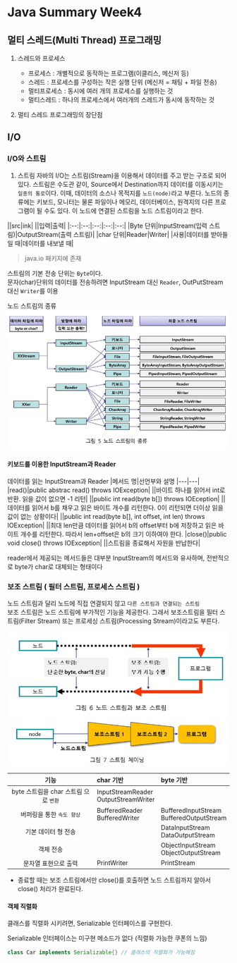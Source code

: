 # Java Summary Week4

## 멀티 스레드(Multi Thread) 프로그래밍

1. 스레드와 프로세스
    - 프로세스 : 개별적으로 동작하는 프로그램(이클리스, 메신저 등)
    - 스레드 : 프로세스를 구성하는 작은 실행 단위 (메신저 = 채팅 + 파일 전송)
    - 멀티프로세스 : 동시에 여러 개의 프로세스를 실행하는 것
    - 멀티스레드 : 하나의 프로세스에서 여러개의 스레드가 동시에 동작하는 것

2. 멀티 스레드 프로그래밍의 장단점

## I/O
### I/O와 스트림
1. 스트림
자바의 I/O는 스트림(Stream)을 이용해서 데이터를 주고 받는 구조로 되어있다. 스트림은 수도관 같이, Source에서 Destination까지 데이터를 이동시키는 `일종의 통로`이다. 이때, 데이터의 소스나 목적지를 `노드(node)`라고 부른다.
노드의 종류에는 키보드, 모니터는 물론 파일이나 메모리, 데이터베이스, 원격지의 다른 프로그램이 될 수도 있다.
이 노드에 연결된 스트림을 노드 스트림이라고 한다.

||src|ink|
||입력|출력|
|:--:|:--:|:--:|:--:|:--:|
|Byte 단위|InputStream(입력 스트림)|OutputStream(출력 스트림)|
|char 단위|Reader|Writer|
|사용|데이터를 받아들일 때|데이터를 내보낼 때|

> java.io 패키지에 존재

스트림의 기본 전송 단위는 `Byte`이다.<br>
문자(char)단위의 데이터를 전송하려면 InputStream 대신 `Reader`, OutPutStream 대신 `Writer`를 이용


노드 스트림의 종류
![Node Stream](./img/Node_Stream.png)

#### 키보드를 이용한 InputStream과 Reader
데이터를 읽는 InputStream과 Reader
|메서드 명|선언부와 설명
|---|---|
|read()|public abstrac read() throws IOException|
||바이트 하나를 읽어서 int로 반환. 읽을 값이 없으면 -1 리턴|
||public int read(byte b[]) throws IOEception|
||데이터를 읽어서 b를 채우고 읽은 바이트 개수를 리턴한다. 0이 리턴되면 더이상 읽을 값이 없는 상황이다|
||public int read(byte b[], int offset, int len) throws IOException|
||최대 len만큼 데이터를 읽어서 b의 offset부터 b에 저장하고 읽은 바이트 개수를 리턴한다. 따라서 len+offset은 b의 크기 이하여야 한다.
|close()|public void close() throws IOException|
||스트림을 종료해서 자원을 반납한다|

reader에서 제공되는 메서드들은 대부분 InputStream의 메서드와 유사하며, 전반적으로 byte가 char로 대체되는 형태이다

### 보조 스트림 ( 필터 스트림, 프로세스 스트림 )
노드 스트림과 달리 노드에 직접 연결되지 않고 `다른 스트림과 연결되는 스트림`<br>
보조 스트림은 노드 스트림에 부가적인 기능을 제공한다.
그래서 보조스트림을 필터 스트림(Filter Stream) 또는 프로세싱 스트림(Processing Stream)이라고도 부른다.

![Node/Processing Stream](./img/Node&Processing_Stream.png)
![Stream Chanining](./img/Stream_Chaining.png)

|기능|char 기반|byte 기반|
|:--:|:--|:--|
|byte 스트림을 char 스트림 으로 `변환`|InputStreamReader<br>OutputStreamWriter||
|버퍼링을 통한 `속도 향상`|BufferedReader<br>BufferedWriter|BufferedInputStream<br>BufferedOutputStream|
|기본 데이터 형 전송||DataInputStream<br>DataOutputStream|
|객체 전송||ObjectInputStream<br>ObjectOutputStream|
|문자열 표현으로 출력|PrintWriter|PrintStream|

- 종료할 때는 보조 스트림에서만 close()를 호출하면 노드 스트림까지 알아서 close() 처리가 완료된다.


#### 객체 직렬화
클래스를 직렬화 시키려면, Serializable 인터페이스를 구현한다.

Serializable 인터페이스는 미구현 메소드가 없다 (직렬화 가능한 쿠폰의 느낌)


```java
class Car implements Serializable{} // 클래스의 직렬화가 가능해짐
```